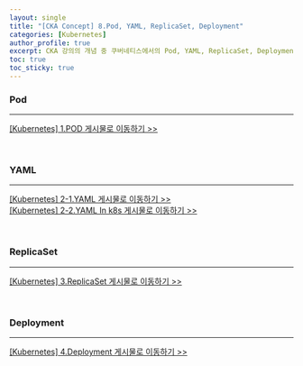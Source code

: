 ```yaml
---
layout: single
title: "[CKA Concept] 8.Pod, YAML, ReplicaSet, Deployment"
categories: [Kubernetes]
author_profile: true
excerpt: CKA 강의의 개념 중 쿠버네티스에서의 Pod, YAML, ReplicaSet, Deployment에 대해 정리한다. 
toc: true
toc_sticky: true
---
```


### Pod

----------------------------

<a href='https://doomggakk.github.io/kubernetes/k8s_1_pod/'>[Kubernetes] 1.POD 게시물로 이동하기 >></a>

<br>

### YAML

----------------------------

<a href='https://doomggakk.github.io/kubernetes/k8s_2_yaml/'>[Kubernetes] 2-1.YAML 게시물로 이동하기 >></a><br>
<a href='https://doomggakk.github.io/kubernetes/k8s_3_yaml/'>[Kubernetes] 2-2.YAML In k8s 게시물로 이동하기 >></a>

<br>

### ReplicaSet

----------------------------

<a href='https://doomggakk.github.io/kubernetes/k8s_4_replicaset/'>[Kubernetes] 3.ReplicaSet 게시물로 이동하기 >></a>

<br>

### Deployment

----------------------------

<a href='https://doomggakk.github.io/kubernetes/k8s_5_deployment/'>[Kubernetes] 4.Deployment 게시물로 이동하기 >></a>